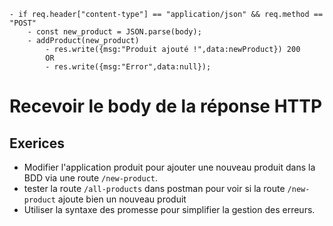 ```
- if req.header["content-type"] == "application/json" && req.method == "POST"
    - const new_product = JSON.parse(body);
    - addProduct(new_product)
        - res.write({msg:"Produit ajouté !",data:newProduct}) 200
        OR
        - res.write({msg:"Error",data:null});
``` 

# Recevoir le body de la réponse HTTP

## Exerices

- Modifier l'application produit pour ajouter une nouveau produit dans la BDD via une route `/new-product`.
- tester la route `/all-products` dans postman pour voir si la route `/new-product` ajoute bien un nouveau produit
- Utiliser la syntaxe des promesse pour simplifier la gestion des erreurs.